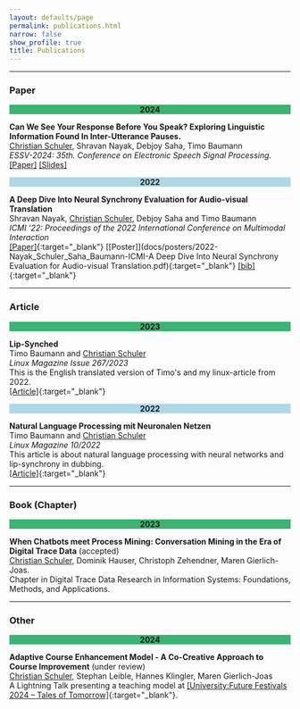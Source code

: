 ```yaml
---
layout: defaults/page
permalink: publications.html
narrow: false
show_profile: true
title: Publications
---
```

<!-- 
Publications in reversed chronological order in two categories:

1. <a href="#main">Main</a>
2. <a href="#klp">Kurdish language processing</a>
 
&#42; indicates equal contribution. 
 -->
 
---
### Paper

<div align="center" style="background-color:mediumseagreen" id="main">
		<b>2024</b>
</div>

**Can We See Your Response Before You Speak? Exploring Linguistic Information Found In Inter-Utterance Pauses.**   
<u>Christian Schuler</u>, Shravan Nayak, Debjoy Saha, Timo Baumann   
*ESSV-2024: 35th. Conference on Electronic Speech Signal Processing.*   
[[Paper]](https://www.essv.de/essv2024/uploads/Main/Program/essv2024_165.pdf) [[Slides]](https://christianschuler8989.github.io/PauseProcessing-Slides-ESSV/#/slide-1) 


<div align="center" style="background-color:lightblue" id="main">
		<b>2022</b>
</div>

**A Deep Dive Into Neural Synchrony Evaluation for Audio-visual Translation**   
Shravan Nayak, <u>Christian Schuler</u>, Debjoy Saha and Timo Baumann   
*ICMI '22: Proceedings of the 2022 International Conference on Multimodal Interaction*   
[[Paper]](https://dl.acm.org/doi/abs/10.1145/3536221.3556621){:target="_blank"} [[Poster]](docs/posters/2022-Nayak_Schuler_Saha_Baumann-ICMI-A Deep Dive Into Neural Synchrony Evaluation for Audio-visual Translation.pdf){:target="_blank"} [[bib]](bibliography/nayak2022deepdive.txt){:target="_blank"}  

---
### Article

<div align="center" style="background-color:mediumseagreen" id="main">
		<b>2023</b>
</div>

**Lip-Synched**   
Timo Baumann and <u>Christian Schuler</u>   
*Linux Magazine Issue 267/2023*   
This is the English translated version of Timo's and my linux-article from 2022.   
[[Article]](https://www.linux-magazine.com/Issues/2023/267/Natural-Language-Processing){:target="_blank"}

<div align="center" style="background-color:lightblue" id="main">
		<b>2022</b>
</div>

**Natural Language Processing mit Neuronalen Netzen**   
Timo Baumann and <u>Christian Schuler</u>   
*Linux Magazine 10/2022*   
This article is about natural language processing with neural networks and lip-synchrony in dubbing.   
[[Article]](https://www.linux-magazin.de/ausgaben/2022/10/nlp/){:target="_blank"}

---
### Book (Chapter)

<div align="center" style="background-color:mediumseagreen" id="main">
		<b>2023</b>
</div>

**When Chatbots meet Process Mining: Conversation Mining in the Era of Digital Trace Data** (accepted)   
<u>Christian Schuler</u>, Dominik Hauser, Christoph Zehendner, Maren Gierlich-Joas.   
Chapter in Digital Trace Data Research in Information Systems: Foundations, Methods, and Applications.

---
### Other

<div align="center" style="background-color:mediumseagreen" id="main">
		<b>2024</b>
</div>

**Adaptive Course Enhancement Model - A Co-Creative Approach to Course Improvement** (under review)   
<u>Christian Schuler</u>, Stephan Leible, Hannes Klingler, Maren Gierlich-Joas   
A Lightning Talk presenting a teaching model at [[University:Future Festivals 2024 – Tales of Tomorrow]](https://festival.hfd.digital/de/){:target="_blank"}.


